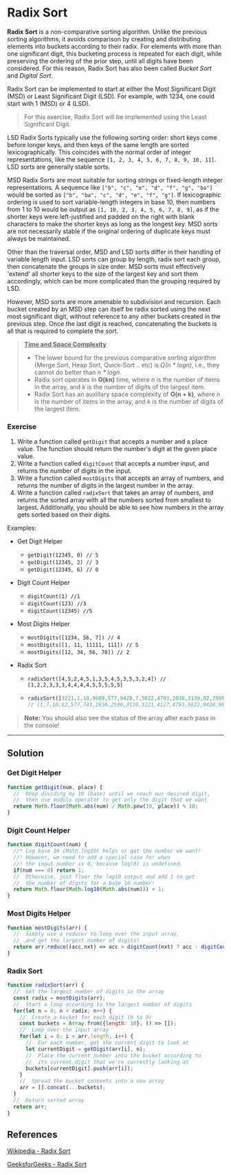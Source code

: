 # Radix Sort

**Radix Sort** is a non-comparative sorting algorithm. Unlike the previous sorting algorithms, it avoids comparison by creating and distributing elements into buckets according to their radix. For elements with more than one significant digit, this bucketing process is repeated for each digit, while preserving the ordering of the prior step, until all digits have been considered. For this reason, Radix Sort has also been called *Bucket Sort* and *Digital Sort*.

Radix Sort can be implemented to start at either the Most Significant Digit (MSD) or Least Significant Digit (LSD). For example, with 1234, one could start with 1 (MSD) or 4 (LSD).

> For this exercise, Radix Sort will be implemented using the Least Significant Digit.

LSD Radix Sorts typically use the following sorting order: short keys come before longer keys, and then keys of the same length are sorted lexicographically. This coincides with the normal order of integer representations, like the sequence `[1, 2, 3, 4, 5, 6, 7, 8, 9, 10, 11]`. LSD sorts are generally stable sorts.

MSD Radix Sorts are most suitable for sorting strings or fixed-length integer representations. A sequence like `["b", "c", "e", "d", "f", "g", "ba"]` would be sorted as `["b", "ba", "c", "d", "e", "f", "g"]`. If lexicographic ordering is used to sort variable-length integers in base 10, then numbers from 1 to 10 would be output as `[1, 10, 2, 3, 4, 5, 6, 7, 8, 9]`, as if the shorter keys were left-justified and padded on the right with blank characters to make the shorter keys as long as the longest key. MSD sorts are not necessarily stable if the original ordering of duplicate keys must always be maintained.

Other than the traversal order, MSD and LSD sorts differ in their handling of variable length input. LSD sorts can group by length, radix sort each group, then concatenate the groups in size order. MSD sorts must effectively 'extend' all shorter keys to the size of the largest key and sort them accordingly, which can be more complicated than the grouping required by LSD.

However, MSD sorts are more amenable to subdivision and recursion. Each bucket created by an MSD step can itself be radix sorted using the next most significant digit, without reference to any other buckets created in the previous step. Once the last digit is reached, concatenating the buckets is all that is required to complete the sort.

> **<ins>Time and Space Complexity</ins>**
> * The lower bound for the previous comparative sorting algorithm (Merge Sort, Heap Sort, Quick-Sort .. etc) is *Ω(n * logn)*, i.e., they cannot do better than *n * logn*.
> * Radix sort operates in **O(kn)** time, where *n* is the number of items in the array, and *k* is the number of digits of the largest item.
> * Radix Sort has an auxillary space complexity of **O(n + k)**, where *n* is the number of items in the array, and *k* is the number of digits of the largest item.

### Exercise
1. Write a function called `getDigit` that accepts a number and a place value. The function should return the number's digit at the given place value.
2. Write a function called `digitCount` that accepts a number input, and returns the number of digits in the input.
3. Write a function called `mostDigits` that accepts an array of numbers, and returns the number of digits in the largest number in the array.
4. Write a function called `radixSort` that takes an array of numbers, and returns the sorted array with all the numbers sorted from smallest to largest. Additionally, you should be able to see how numbers in the array gets sorted based on their digits.

Examples:
* Get Digit Helper
  * `getDigit(12345, 0) // 5`
  * `getDigit(12345, 2) // 3`
  * `getDigit(12345, 6) // 0`

* Digit Count Helper
  * `digitCount(1) //1`
  * `digitCount(123) //3`
  * `digitCount(12345) //5`

* Most Digits Helper
  * `mostDigits([1234, 56, 7]) // 4`
  * `mostDigits([1, 11, 11111, 111]) // 5`
  * `mostDigits([12, 34, 56, 78]) // 2`

* Radix Sort
  * `radixSort([4,5,2,4,5,1,3,5,4,5,3,5,3,2,4]) // [1,2,2,3,3,3,4,4,4,4,5,5,5,5,5]`
  * ```js
    radixSort([3221,1,10,9680,577,9420,7,5622,4793,2030,3138,82,2599,743,4127])
    // [1,7,10,82,577,743,2030,2599,3138,3221,4127,4793,5622,9420,9680]
    ```
> **Note:** You should also see the status of the array after each pass in the console!

---

## Solution


### Get Digit Helper
```js
function getDigit(num, place) {
  //  Keep dividing my 10 (base) until we reach our desired digit,
  //  then use modulo operator to get only the digit that we want
  return Math.floor(Math.abs(num) / Math.pow(10, place)) % 10;
}
```

### Digit Count Helper
```js
function digitCount(num) {
  //* Log base 10 (Math.log10) helps us get the number we want!
  //! However, we need to add a special case for when
  //! the input number is 0, because log(0) is undefined.
  if(num === 0) return 1;
  //  Otherwise, just floor the log10 output and add 1 to get
  //  the number of digits for a base 10 number!
  return Math.floor(Math.log10(Math.abs(num))) + 1;
}
```

### Most Digits Helper
```js
function mostDigits(arr) {
  //  Simply use a reducer to loop over the input array,
  //  and get the largest number of digits!
  return arr.reduce((acc,nxt) => acc > digitCount(nxt) ? acc : digitCount(nxt), 0);
}
```

### Radix Sort
```js
function radixSort(arr) {
  //  Get the largest number of digits in the array
  const radix = mostDigits(arr);
  //  Start a loop according to the largest number of digits
  for(let n = 0; n < radix; n++) {
    //  Create a bucket for each digit (0 to 9)
    const buckets = Array.from({length: 10}, () => []);
    //  Loop over the input array
    for(let i = 0; i < arr.length; i++) {
      //  For each number, get the current digit to look at
      let currentDigit = getDigit(arr[i], n);
      //  Place the current number into the bucket according to
      //  its current digit that we're currently looking at
      buckets[currentDigit].push(arr[i]);
    }
    //  Spread the bucket contents into a new array
    arr = [].concat(...buckets);
  }
  //  Return sorted array
  return arr;
}
```

## References
[Wikipedia - Radix Sort](https://en.wikipedia.org/wiki/radix_sort)

[GeeksforGeeks - Radix Sort](https://www.geeksforgeeks.org/radix-sort/)